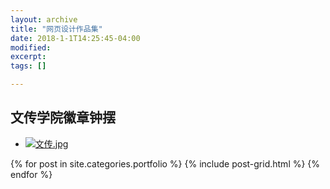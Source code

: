 ```yaml
---
layout: archive
title: "网页设计作品集"
date: 2018-1-1T14:25:45-04:00
modified:
excerpt: 
tags: []

---
```

文传学院徽章钟摆
---
- <a href="https://YouYou-Chen.github.io/portfolio/wcylogo/" target="_blank">![文传.jpg](https://i.loli.net/2018/01/07/5a5215268752c.jpg)</a>


<div class="tiles">
{% for post in site.categories.portfolio %}
  {% include post-grid.html %}
{% endfor %}
</div><!-- /.tiles 把所有categories 有 portfolio 的列出来-->





